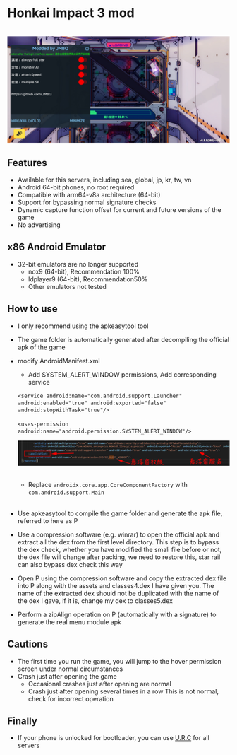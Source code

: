 # Honkai Impact 3 mod

<br>![image](img/01.jpg)</br>


   
## Features
* Available for this servers, including sea, global, jp, kr, tw, vn
* Android 64-bit phones, no root required
* Compatible with arm64-v8a architecture (64-bit)
* Support for bypassing normal signature checks
* Dynamic capture function offset for current and future versions of the game
* No advertising
  
## x86 Android Emulator
* 32-bit emulators are no longer supported
  * nox9 (64-bit), Recommendation 100%
  * ldplayer9 (64-bit), Recommendation50%
  * Other emulators not tested
  
## How to use
* I only recommend using the apkeasytool tool
* The game folder is automatically generated after decompiling the official apk of the game
* modify AndroidManifest.xml
  * Add SYSTEM_ALERT_WINDOW permissions, Add corresponding service
  ```
  <service android:name="com.android.support.Launcher" android:enabled="true" android:exported="false" android:stopWithTask="true"/>

  <uses-permission android:name="android.permission.SYSTEM_ALERT_WINDOW"/>
  ```
  ![image](img/02.jpg)
  <br></br>

  * Replace ```androidx.core.app.CoreComponentFactory``` with ```com.android.support.Main```
  <br></br>
* Use apkeasytool to compile the game folder and generate the apk file, referred to here as P
* Use a compression software (e.g. winrar) to open the official apk and extract all the dex from the first level directory. This step is to bypass the dex check, whether you have modified the smali file before or not, the dex file will change after packing, we need to restore this, star rail can also bypass dex check this way
* Open P using the compression software and copy the extracted dex file into P along with the assets and classes4.dex I have given you. The name of the extracted dex should not be duplicated with the name of the dex I gave, if it is, change my dex to classes5.dex
* Perform a zipAlign operation on P (automatically with a signature) to generate the real menu module apk


## Cautions
* The first time you run the game, you will jump to the hover permission screen under normal circumstances
* Crash just after opening the game
  * Occasional crashes just after opening are normal
  * Crash just after opening several times in a row This is not normal, check for incorrect operation

## Finally
* If your phone is unlocked for bootloader, you can use [U.R.C](https://github.com/JMBQ/URC) for all servers
